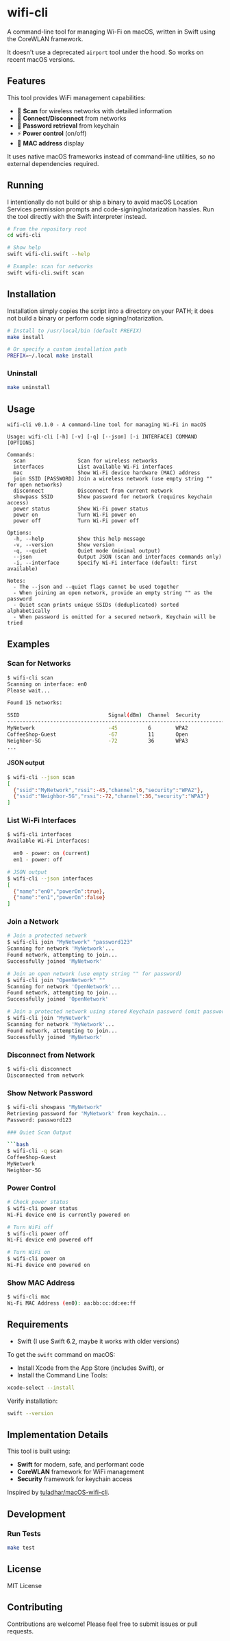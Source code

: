 # wifi-cli

A command-line tool for managing Wi-Fi on macOS, written in Swift using the CoreWLAN framework.

It doesn't use a deprecated `airport` tool under the hood. So works on recent macOS versions.

## Features

This tool provides WiFi management capabilities:

- 📡 **Scan** for wireless networks with detailed information
- 🔌 **Connect/Disconnect** from networks
- 🔐 **Password retrieval** from keychain
- ⚡ **Power control** (on/off)
- 🔧 **MAC address** display

It uses native macOS frameworks instead of command-line utilities, so no external dependencies required.

## Running

I intentionally do not build or ship a binary to avoid macOS Location Services permission prompts and code-signing/notarization hassles. Run the tool directly with the Swift interpreter instead.

```bash
# From the repository root
cd wifi-cli

# Show help
swift wifi-cli.swift --help

# Example: scan for networks
swift wifi-cli.swift scan
```

## Installation

Installation simply copies the script into a directory on your PATH; it does not build a binary or perform code signing/notarization.

```bash
# Install to /usr/local/bin (default PREFIX)
make install

# Or specify a custom installation path
PREFIX=~/.local make install
```

### Uninstall

```bash
make uninstall
```

## Usage

```
wifi-cli v0.1.0 - A command-line tool for managing Wi-Fi in macOS

Usage: wifi-cli [-h] [-v] [-q] [--json] [-i INTERFACE] COMMAND [OPTIONS]

Commands:
  scan                 Scan for wireless networks
  interfaces           List available Wi-Fi interfaces
  mac                  Show Wi-Fi device hardware (MAC) address
  join SSID [PASSWORD] Join a wireless network (use empty string "" for open networks)
  disconnect           Disconnect from current network
  showpass SSID        Show password for network (requires keychain access)
  power status         Show Wi-Fi power status
  power on             Turn Wi-Fi power on
  power off            Turn Wi-Fi power off

Options:
  -h, --help           Show this help message
  -v, --version        Show version
  -q, --quiet          Quiet mode (minimal output)
  --json               Output JSON (scan and interfaces commands only)
  -i, --interface      Specify Wi-Fi interface (default: first available)

Notes:
  - The --json and --quiet flags cannot be used together
  - When joining an open network, provide an empty string "" as the password
  - Quiet scan prints unique SSIDs (deduplicated) sorted alphabetically
  - When password is omitted for a secured network, Keychain will be tried
```

## Examples

### Scan for Networks

```bash
$ wifi-cli scan
Scanning on interface: en0
Please wait...

Found 15 networks:

SSID                             Signal(dBm)  Channel  Security
--------------------------------------------------------------------------------
MyNetwork                        -45          6        WPA2
CoffeeShop-Guest                 -67          11       Open
Neighbor-5G                      -72          36       WPA3
...
```

#### JSON output

```bash
$ wifi-cli --json scan
[
  {"ssid":"MyNetwork","rssi":-45,"channel":6,"security":"WPA2"},
  {"ssid":"Neighbor-5G","rssi":-72,"channel":36,"security":"WPA3"}
]
```

### List Wi-Fi Interfaces

```bash
$ wifi-cli interfaces
Available Wi-Fi interfaces:

  en0 - power: on (current)
  en1 - power: off

# JSON output
$ wifi-cli --json interfaces
[
  {"name":"en0","powerOn":true},
  {"name":"en1","powerOn":false}
]
```

### Join a Network

```bash
# Join a protected network
$ wifi-cli join "MyNetwork" "password123"
Scanning for network 'MyNetwork'...
Found network, attempting to join...
Successfully joined 'MyNetwork'

# Join an open network (use empty string "" for password)
$ wifi-cli join "OpenNetwork" ""
Scanning for network 'OpenNetwork'...
Found network, attempting to join...
Successfully joined 'OpenNetwork'

# Join a protected network using stored Keychain password (omit password)
$ wifi-cli join "MyNetwork"
Scanning for network 'MyNetwork'...
Found network, attempting to join...
Successfully joined 'MyNetwork'
```

### Disconnect from Network

```bash
$ wifi-cli disconnect
Disconnected from network
```

### Show Network Password

```bash
$ wifi-cli showpass "MyNetwork"
Retrieving password for 'MyNetwork' from keychain...
Password: password123

### Quiet Scan Output

```bash
$ wifi-cli -q scan
CoffeeShop-Guest
MyNetwork
Neighbor-5G
```

### Power Control

```bash
# Check power status
$ wifi-cli power status
Wi-Fi device en0 is currently powered on

# Turn WiFi off
$ wifi-cli power off
Wi-Fi device en0 powered off

# Turn WiFi on
$ wifi-cli power on
Wi-Fi device en0 powered on
```

### Show MAC Address

```bash
$ wifi-cli mac
Wi-Fi MAC Address (en0): aa:bb:cc:dd:ee:ff
```

## Requirements

- Swift (I use Swift 6.2, maybe it works with older versions)

To get the `swift` command on macOS:

- Install Xcode from the App Store (includes Swift), or
- Install the Command Line Tools:

```bash
xcode-select --install
```

Verify installation:

```bash
swift --version
```

## Implementation Details

This tool is built using:
- **Swift** for modern, safe, and performant code
- **CoreWLAN** framework for WiFi management
- **Security** framework for keychain access

Inspired by [tuladhar/macOS-wifi-cli](https://github.com/tuladhar/macOS-wifi-cli).

## Development

### Run Tests

```bash
make test
```

## License

MIT License

## Contributing

Contributions are welcome! Please feel free to submit issues or pull requests.
